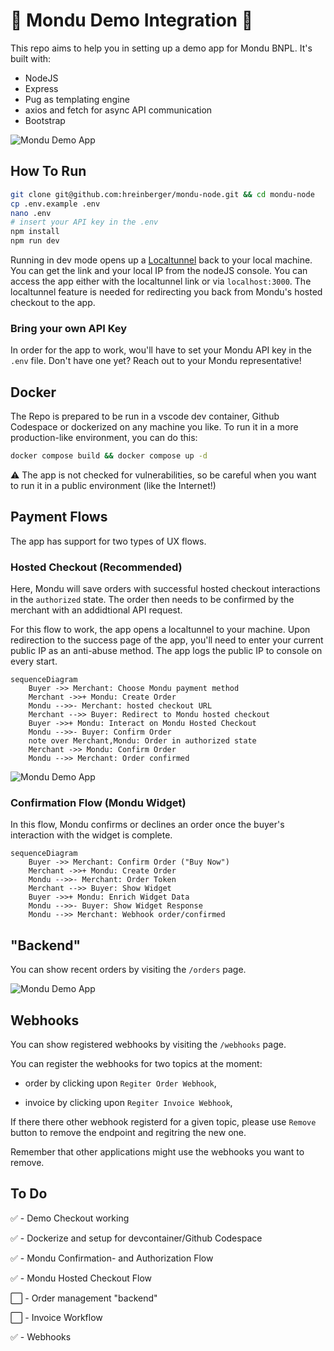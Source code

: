 # 🚧 Mondu Demo Integration 🚧

This repo aims to help you in setting up a demo app for Mondu BNPL. It's built with:

- NodeJS
- Express
- Pug as templating engine
- axios and fetch for async API communication
- Bootstrap

![Mondu Demo App](/.github/assets/mondu-node-1.jpeg "Mondu Demo App")

## How To Run

```bash
git clone git@github.com:hreinberger/mondu-node.git && cd mondu-node
cp .env.example .env
nano .env
# insert your API key in the .env
npm install
npm run dev
```

Running in dev mode opens up a [Localtunnel](https://localtunnel.github.io/www/) back to your local machine. You can get the link and your local IP from the nodeJS console. You can access the app either with the localtunnel link or via `localhost:3000`. The localtunnel feature is needed for redirecting you back from Mondu's hosted checkout to the app.

### Bring your own API Key

In order for the app to work, wou'll have to set your Mondu API key in the `.env` file. Don't have one yet? Reach out to your Mondu representative!

## Docker

The Repo is prepared to be run in a vscode dev container, Github Codespace or dockerized on any machine you like.
To run it in a more production-like environment, you can do this:

```bash
docker compose build && docker compose up -d
```

⚠️ The app is not checked for vulnerabilities, so be careful when you want to run it in a public environment (like the Internet!)

## Payment Flows

The app has support for two types of UX flows.

### Hosted Checkout (Recommended)

Here, Mondu will save orders with successful hosted checkout interactions in the `authorized` state.
The order then needs to be confirmed by the merchant with an addidtional API request.

For this flow to work, the app opens a localtunnel to your machine. Upon redirection to the success page of the app, you'll need to enter your current public IP as an anti-abuse method. The app logs the public IP to console on every start.

```mermaid
sequenceDiagram
    Buyer ->> Merchant: Choose Mondu payment method
    Merchant ->>+ Mondu: Create Order
    Mondu -->>- Merchant: hosted checkout URL
    Merchant -->> Buyer: Redirect to Mondu hosted checkout
    Buyer ->>+ Mondu: Interact on Mondu Hosted Checkout
    Mondu -->>- Buyer: Confirm Order
    note over Merchant,Mondu: Order in authorized state
    Merchant ->> Mondu: Confirm Order
    Mondu -->> Merchant: Order confirmed

```

![Mondu Demo App](/.github/assets/mondu-node-3.jpeg "Mondu Demo App")

### Confirmation Flow (Mondu Widget)

In this flow, Mondu confirms or declines an order once the buyer's interaction with the widget is complete.

```mermaid
sequenceDiagram
    Buyer ->> Merchant: Confirm Order ("Buy Now")
    Merchant ->>+ Mondu: Create Order
    Mondu -->>- Merchant: Order Token
    Merchant -->> Buyer: Show Widget
    Buyer ->>+ Mondu: Enrich Widget Data
    Mondu -->>- Buyer: Show Widget Response
    Mondu -->> Merchant: Webhook order/confirmed
```

## "Backend"

You can show recent orders by visiting the `/orders` page.

![Mondu Demo App](/.github/assets/mondu-node-2.jpeg "Mondu Demo App")

## Webhooks

You can show registered webhooks by visiting the `/webhooks` page.

You can register the webhooks for two topics at the moment:

- order by clicking upon `Regiter Order Webhook`,

- invoice by clicking upon `Regiter Invoice Webhook`,

If there there other webhook registerd for a given topic, please use `Remove` button to remove the endpoint and regitring the new one.

Remember that other applications might use the webhooks you want to remove.

## To Do

✅ - Demo Checkout working

✅ - Dockerize and setup for devcontainer/Github Codespace

✅ - Mondu Confirmation- and Authorization Flow

✅ - Mondu Hosted Checkout Flow

⬜ - Order management "backend"

⬜ - Invoice Workflow

✅ - Webhooks
